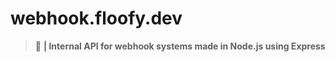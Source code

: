 # webhook.floofy.dev
> :chestnut: **| Internal API for webhook systems made in Node.js using Express**

